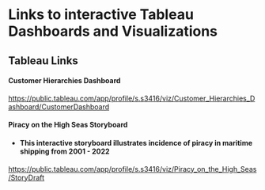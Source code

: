 # Links to __interactive__ Tableau Dashboards and Visualizations

## Tableau Links
#### Customer Hierarchies Dashboard 


https://public.tableau.com/app/profile/s.s3416/viz/Customer_Hierarchies_Dashboard/CustomerDashboard 

#### Piracy on the High Seas Storyboard
#### <ul><li>This interactive storyboard illustrates incidence of piracy in maritime shipping from 2001 - 2022</li></ul>

https://public.tableau.com/app/profile/s.s3416/viz/Piracy_on_the_High_Seas/StoryDraft 

